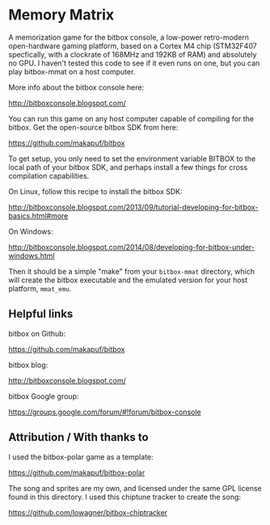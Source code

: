 # Memory Matrix

A memorization game for the bitbox console, a low-power retro-modern open-hardware 
gaming platform, based on a Cortex M4 chip (STM32F407 specfically, with a clockrate
of 168MHz and 192KB of RAM) and absolutely no GPU.  I haven't tested this code
to see if it even runs on one, but you can play bitbox-mmat on a host computer.

More info about the bitbox console here:

http://bitboxconsole.blogspot.com/

You can run this game on any host computer capable of compiling for the bitbox.  Get
the open-source bitbox SDK from here:

https://github.com/makapuf/bitbox

To get setup, you only need to set the environment variable BITBOX to the local path
of your bitbox SDK, and perhaps install a few things for cross compilation capabilities.

On Linux, follow this recipe to install the bitbox SDK:

http://bitboxconsole.blogspot.com/2013/09/tutorial-developing-for-bitbox-basics.html#more

On Windows:

http://bitboxconsole.blogspot.com/2014/08/developing-for-bitbox-under-windows.html

Then it should be a simple "make" from your `bitbox-mmat` directory, which will
create the bitbox executable and the emulated version for your host platform,
`mmat_emu`.


## Helpful links

bitbox on Github:

https://github.com/makapuf/bitbox

bitbox blog:  

http://bitboxconsole.blogspot.com/

bitbox Google group:

https://groups.google.com/forum/#!forum/bitbox-console


## Attribution / With thanks to

I used the bitbox-polar game as a template:

https://github.com/makapuf/bitbox-polar 

The song and sprites are my own, and licensed under 
the same GPL license found in this directory.  I used
this chiptune tracker to create the song:

https://github.com/lowagner/bitbox-chiptracker
